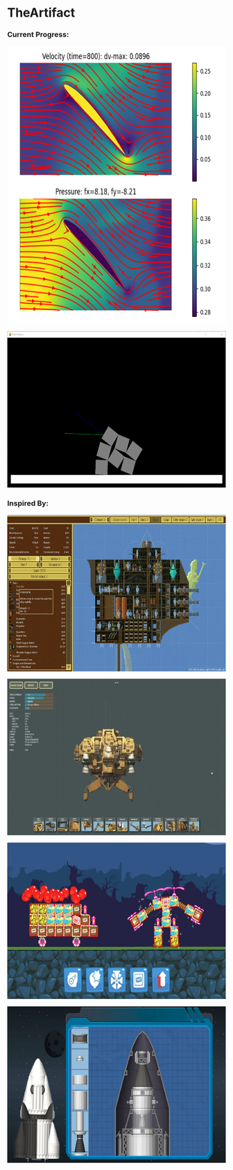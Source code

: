 # TheArtifact
### Current Progress:
<p align="center">
  <img width="640" height="640" src="https://raw.githubusercontent.com/AlucardNosferatu/TheArtifact/main/Pics/Figure_1.png">
</p>
<p align="center">
  <img width="1280" height="360" src="https://raw.githubusercontent.com/AlucardNosferatu/TheArtifact/main/Pics/CurrentProgress.png">
</p>

### Inspired By:
<p align="center">
  <img width="1280" height="360" src="https://raw.githubusercontent.com/AlucardNosferatu/TheArtifact/main/Concepts/CrewManagement/Blocky-Airships.jpg">
</p>
<p align="center">
  <img width="1280" height="360" src="https://raw.githubusercontent.com/AlucardNosferatu/TheArtifact/main/Concepts/DefenseSystem/Blocky-HighFleet.jpg">
</p>
<p align="center">
  <img width="1280" height="360" src="https://raw.githubusercontent.com/AlucardNosferatu/TheArtifact/main/Concepts/Physics/Blocky-BadPiggies.jpg">
</p>
<p align="center">
  <img width="1280" height="360" src="https://raw.githubusercontent.com/AlucardNosferatu/TheArtifact/main/Concepts/Physics/Blocky-SpaceFlightSim.jpg">
</p>
